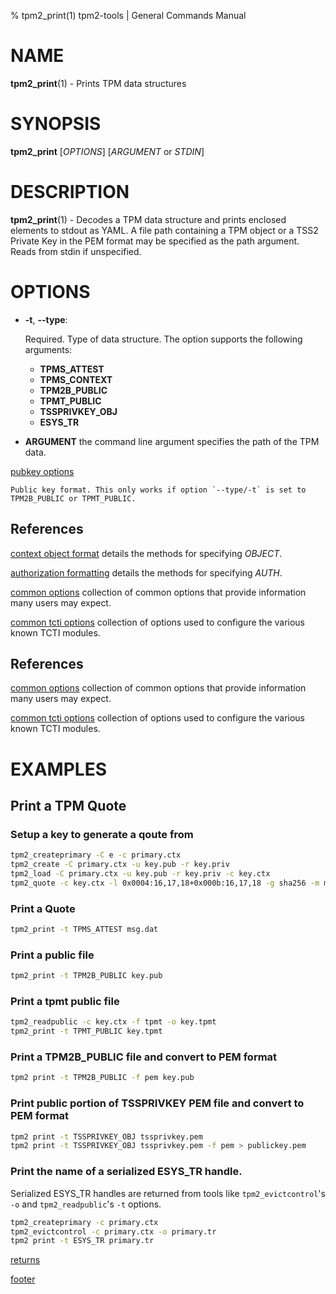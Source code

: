 % tpm2_print(1) tpm2-tools | General Commands Manual

# NAME

**tpm2_print**(1) - Prints TPM data structures

# SYNOPSIS

**tpm2_print** [*OPTIONS*] [*ARGUMENT* or *STDIN*]

# DESCRIPTION

**tpm2_print**(1) - Decodes a TPM data structure and prints enclosed elements
to stdout as YAML. A file path containing a TPM object or a TSS2 Private Key
in the PEM format may be specified as the path argument. Reads from stdin if
unspecified.

# OPTIONS

  * **-t**, **\--type**:

    Required. Type of data structure. The option supports the following arguments:
      * **TPMS_ATTEST**
      * **TPMS_CONTEXT**
      * **TPM2B_PUBLIC**
      * **TPMT_PUBLIC**
      * **TSSPRIVKEY_OBJ**
      * **ESYS_TR**
  * **ARGUMENT** the command line argument specifies the path of the TPM data.

[pubkey options](common/pubkey.md)

    Public key format. This only works if option `--type/-t` is set to
    TPM2B_PUBLIC or TPMT_PUBLIC.

## References

[context object format](common/ctxobj.md) details the methods for specifying
_OBJECT_.

[authorization formatting](common/authorizations.md) details the methods for
specifying _AUTH_.

[common options](common/options.md) collection of common options that provide
information many users may expect.

[common tcti options](common/tcti.md) collection of options used to configure
the various known TCTI modules.

## References

[common options](common/options.md) collection of common options that provide
information many users may expect.

[common tcti options](common/tcti.md) collection of options used to configure
the various known TCTI modules.

# EXAMPLES

## Print a TPM Quote

### Setup a key to generate a qoute from
```bash
tpm2_createprimary -C e -c primary.ctx
tpm2_create -C primary.ctx -u key.pub -r key.priv
tpm2_load -C primary.ctx -u key.pub -r key.priv -c key.ctx
tpm2_quote -c key.ctx -l 0x0004:16,17,18+0x000b:16,17,18 -g sha256 -m msg.dat
```

### Print a Quote

```bash
tpm2_print -t TPMS_ATTEST msg.dat
```

### Print a public file

```bash
tpm2_print -t TPM2B_PUBLIC key.pub
```

### Print a tpmt public file
```bash
tpm2_readpublic -c key.ctx -f tpmt -o key.tpmt
tpm2_print -t TPMT_PUBLIC key.tpmt
```

### Print a TPM2B_PUBLIC file and convert to PEM format

```bash
tpm2 print -t TPM2B_PUBLIC -f pem key.pub
```

### Print public portion of TSSPRIVKEY PEM file and convert to PEM format

```bash
tpm2 print -t TSSPRIVKEY_OBJ tssprivkey.pem
tpm2 print -t TSSPRIVKEY_OBJ tssprivkey.pem -f pem > publickey.pem
```

### Print the name of a serialized ESYS\_TR handle.

Serialized ESYS\_TR handles are returned from tools like `tpm2_evictcontrol`'s
`-o` and `tpm2_readpublic`'s `-t` options.

```bash
tpm2_createprimary -c primary.ctx
tpm2_evictcontrol -c primary.ctx -o primary.tr
tpm2 print -t ESYS_TR primary.tr
```

[returns](common/returns.md)

[footer](common/footer.md)

